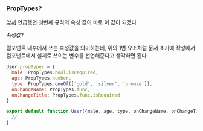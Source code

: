 ### PropTypes?

[앞서](ComponentKnowHow.md) 언급했던 첫번째 규칙의 속성 값이 바로 이 값이 되겠다.

속성값?

컴포넌트 내부에서 쓰는 속성값을 의미하는데, 위의 1번 요소처럼 문서 초기에 작성에서 컴포넌트에서 실제로 쓰이는 변수를 선언해준다고 생각하면 된다.

```javascript
User.propTypes = {
  male: PropTypes.bool.isRequired,
  age: PropTypes.number,
  type: PropTypes.oneOf(['gold', 'silver', 'bronze']),
  onChangeName: PropTypes.func,
  onChangeTitle: PropTypes.func.isRequired
}

export default function User({male, age, type, onChangeName, onChangeTitle}) {
  // ...
}
```